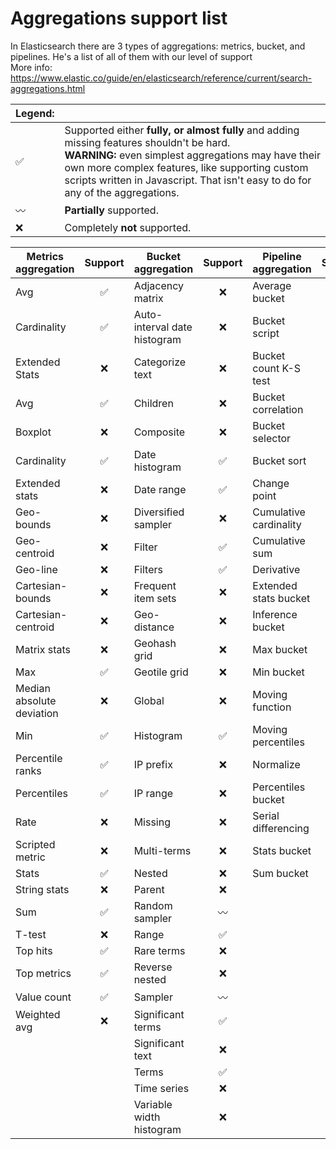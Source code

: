 # Aggregations support list

In Elasticsearch there are 3 types of aggregations: metrics, bucket, and pipelines. He's a list of all of them with our level of support<br>
More info: https://www.elastic.co/guide/en/elasticsearch/reference/current/search-aggregations.html

| Legend:            | <!-- -->                                                                                                                                                                                                                                                                       |
|--------------------|--------------------------------------------------------------------------------------------------------------------------------------------------------------------------------------------------------------------------------------------------------------------------------|
| :white_check_mark: | Supported either <b>fully, or almost fully </b>and adding missing features shouldn't be hard.<br><b>WARNING:</b> even simplest aggregations may have their own more complex features, like supporting custom scripts written in Javascript. That isn't easy to do for any of the aggregations. |
| :wavy_dash:        | <b>Partially</b> supported.                                                                                                                                                                                                                                                    |
| :x:                | Completely <b>not</b> supported.                                                                                                                                                                                                                                               |

 Metrics aggregation       |      Support       | Bucket aggregation           |      Support       | Pipeline aggregation   |      Support       |
---------------------------|:------------------:|------------------------------|:------------------:|------------------------|:------------------:|
 Avg                       | :white_check_mark: | Adjacency matrix             |        :x:         | Average bucket         |        :x:         |
 Cardinality               | :white_check_mark: | Auto-interval date histogram |        :x:         | Bucket script          |        :x:         |
 Extended Stats            |        :x:         | Categorize text              |        :x:         | Bucket count K-S test  |        :x:         |
 Avg                       | :white_check_mark: | Children                     |        :x:         | Bucket correlation     |        :x:         |
 Boxplot                   |        :x:         | Composite                    |        :x:         | Bucket selector        |        :x:         |
 Cardinality               | :white_check_mark: | Date histogram               | :white_check_mark: | Bucket sort            |        :x:         |
 Extended stats            |        :x:         | Date range                   | :white_check_mark: | Change point           |        :x:         |
 Geo-bounds                |        :x:         | Diversified sampler          |        :x:         | Cumulative cardinality |        :x:         |
 Geo-centroid              |        :x:         | Filter                       | :white_check_mark: | Cumulative sum         |        :x:         |
 Geo-line                  |        :x:         | Filters                      | :white_check_mark: | Derivative             |        :x:         |
 Cartesian-bounds          |        :x:         | Frequent item sets           |        :x:         | Extended stats bucket  |        :x:         |
 Cartesian-centroid        |        :x:         | Geo-distance                 |        :x:         | Inference bucket       |        :x:         |
 Matrix stats              |        :x:         | Geohash grid                 |        :x:         | Max bucket             |        :x:         |
 Max                       | :white_check_mark: | Geotile grid                 |        :x:         | Min bucket             |        :x:         |
 Median absolute deviation |        :x:         | Global                       |        :x:         | Moving function        |        :x:         |
 Min                       | :white_check_mark: | Histogram                    | :white_check_mark: | Moving percentiles     |        :x:         |
 Percentile ranks          | :white_check_mark: | IP prefix                    |        :x:         | Normalize              |        :x:         |
 Percentiles               | :white_check_mark: | IP range                     |        :x:         | Percentiles bucket     |        :x:         |
 Rate                      |        :x:         | Missing                      |        :x:         | Serial differencing    |        :x:         |
 Scripted metric           |        :x:         | Multi-terms                  |        :x:         | Stats bucket           |        :x:         |
 Stats                     | :white_check_mark: | Nested                       |        :x:         | Sum bucket             |        :x:         |
 String stats              |        :x:         | Parent                       |        :x:         |
 Sum                       | :white_check_mark: | Random sampler               |    :wavy_dash:     |
 T-test                    |        :x:         | Range                        | :white_check_mark: |
 Top hits                  | :white_check_mark: | Rare terms                   |        :x:         |
 Top metrics               | :white_check_mark: | Reverse nested               |        :x:         |
 Value count               | :white_check_mark: | Sampler                      |    :wavy_dash:     |
 Weighted avg              |        :x:         | Significant terms            | :white_check_mark: |
|                          |                    | Significant text             |        :x:         |
|                          |                    | Terms                        | :white_check_mark: |
|                          |                    | Time series                  |        :x:         |
|                          |                    | Variable width histogram     |        :x:         |

